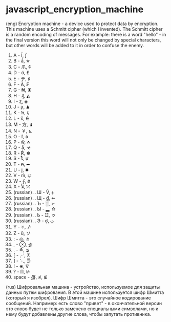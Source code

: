 # javascript_encryption_machine

(eng) Encryption machine - a device used to protect data by encryption. This machine uses a Schmitt cipher (which I invented). The Schmitt cipher is a random encoding of messages. For example: there is a word "hello" - in the final version this word will not only be changed by special characters, but other words will be added to it in order to confuse the enemy.
1. A - Ï, ƒ
2. B - ắ, ✯
3. C - 爪, ¢
4. D - ö, ₤
5. E - テ, ♯
6. F - Ä, ₣
7. G - ₦, ♜
8. H - ₰, ◭
9. I - ɀ, ◈
10. J - ק, ♟
11. K - ŉ, ६
12. L - ẍ, ⋵
13. M - 方, ♝
14. N - ￥, ⊾
15. O - ľ, ٥
16. P - ẅ, ⁂
17. Q - ẵ, ☣
18. R - ℟, ♚
19. S - ໂ, ự
20. T - ᵰ, ➦
21. U - į, ✖
22. V - ḿ, ಭ
23. W - ∮, ǿ
24. X - ﻸ, ⤱
25. (russian) .. Ш - Ṽ, ⤈
26. (russian) .. Щ - ₫, ⇜
27. (russian) .. Ъ - ░, ➢
28. (russian) .. Ы - ▂, ⟰
29. (russian) .. Ь - ☳, ッ
30. (russian) .. Э - ợ, ت
31. Y - ♅, 〴
32. Z - ű, ソ
33. : - ◎, ⋔
34. , - ⊗, ⋬
35. . - ≛, ⋨
36. [ - ⋰, ⊼
37. ] - ⋱, ⋽
38. ! - ⋇, ∇
39. ? - ∏, ⊭
40. space - ∰, ≉, ⋢


(rus) Шифровальная машина - устройство, используемое для защиты данных путем шифрования. В этой машине используется шифр Шмитта (который я изобрел). Шифр Шмитта - это случайное кодирование сообщений. Например: есть слово "привет" - в окончательной версии это слово будет не только заменено специальными символами, но к нему будут добавлены другие слова, чтобы запутать противника.
